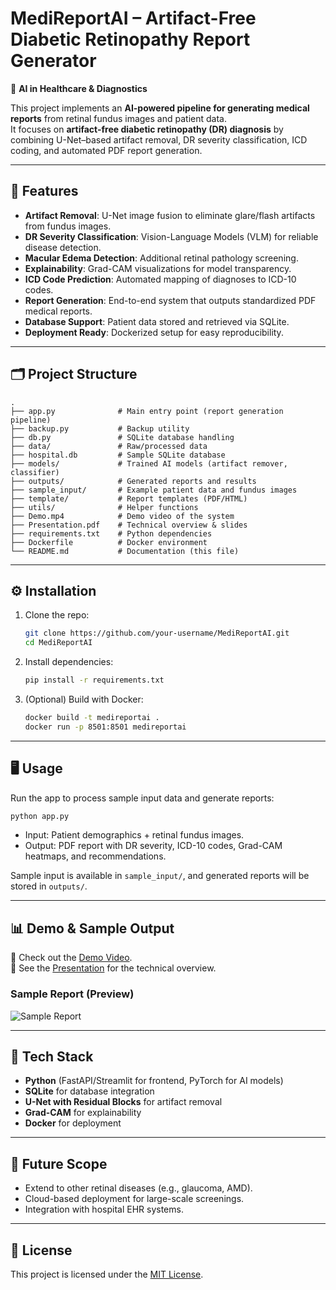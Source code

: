 # MediReportAI – Artifact-Free Diabetic Retinopathy Report Generator

🧠 **AI in Healthcare & Diagnostics**

This project implements an **AI-powered pipeline for generating medical reports** from retinal fundus images and patient data.  
It focuses on **artifact-free diabetic retinopathy (DR) diagnosis** by combining U-Net–based artifact removal, DR severity classification, ICD coding, and automated PDF report generation.

---

## 🚀 Features
- **Artifact Removal**: U-Net image fusion to eliminate glare/flash artifacts from fundus images.  
- **DR Severity Classification**: Vision-Language Models (VLM) for reliable disease detection.  
- **Macular Edema Detection**: Additional retinal pathology screening.  
- **Explainability**: Grad-CAM visualizations for model transparency.  
- **ICD Code Prediction**: Automated mapping of diagnoses to ICD-10 codes.  
- **Report Generation**: End-to-end system that outputs standardized PDF medical reports.  
- **Database Support**: Patient data stored and retrieved via SQLite.  
- **Deployment Ready**: Dockerized setup for easy reproducibility.

---

## 🗂️ Project Structure
```
.
├── app.py              # Main entry point (report generation pipeline)
├── backup.py           # Backup utility
├── db.py               # SQLite database handling
├── data/               # Raw/processed data
├── hospital.db         # Sample SQLite database
├── models/             # Trained AI models (artifact remover, classifier)
├── outputs/            # Generated reports and results
├── sample_input/       # Example patient data and fundus images
├── template/           # Report templates (PDF/HTML)
├── utils/              # Helper functions
├── Demo.mp4            # Demo video of the system
├── Presentation.pdf    # Technical overview & slides
├── requirements.txt    # Python dependencies
├── Dockerfile          # Docker environment
└── README.md           # Documentation (this file)
```

---

## ⚙️ Installation
1. Clone the repo:
   ```bash
   git clone https://github.com/your-username/MediReportAI.git
   cd MediReportAI
   ```

2. Install dependencies:
   ```bash
   pip install -r requirements.txt
   ```

3. (Optional) Build with Docker:
   ```bash
   docker build -t medireportai .
   docker run -p 8501:8501 medireportai
   ```

---

## 🖥️ Usage
Run the app to process sample input data and generate reports:
```bash
python app.py
```

- Input: Patient demographics + retinal fundus images.  
- Output: PDF report with DR severity, ICD-10 codes, Grad-CAM heatmaps, and recommendations.  

Sample input is available in `sample_input/`, and generated reports will be stored in `outputs/`.

---

## 📊 Demo & Sample Output
🎥 Check out the [Demo Video](./Demo.mp4).  
📑 See the [Presentation](./Presentation.pdf) for the technical overview.  

### Sample Report (Preview)
![Sample Report](<ADD_LINK_HERE>)

---

## 🧩 Tech Stack
- **Python** (FastAPI/Streamlit for frontend, PyTorch for AI models)  
- **SQLite** for database integration  
- **U-Net with Residual Blocks** for artifact removal  
- **Grad-CAM** for explainability  
- **Docker** for deployment  

---

## 📌 Future Scope
- Extend to other retinal diseases (e.g., glaucoma, AMD).  
- Cloud-based deployment for large-scale screenings.  
- Integration with hospital EHR systems.  

---

## 📜 License
This project is licensed under the [MIT License](./LICENSE).  

